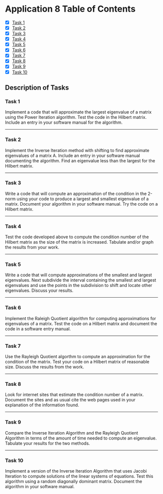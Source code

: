 # Application 8 Table of Contents

- [x] [Task 1](./Software_Manual/power_method.md)
- [x] [Task 2](./Software_Manual/inverse_iteration.md)
- [x] [Task 3](./Software_Manual/K2_cond.md)
- [x] [Task 4](./HW8Task4Report.md)
- [x] [Task 5](./HW8Task5Report.md)
- [x] [Task 6](./Software_Manual/rayleigh_quotient.md) 
- [x] [Task 7](./HW8Task7Report.md)
- [x] [Task 8](./HW8Task8Report.md)
- [x] [Task 9](./HW8Task9Report.md)
- [x] [Task 10](./Software_Manual/jac_inverse_iteration.md)

## Description of Tasks

### Task 1
Implement a code that will approximate the largest eigenvalue of a matrix using the Power Iteration algorithm. Test the code in the Hilbert matrix. Include an entry in your software manual for the algorithm.

------

### Task 2
Implement the Inverse Iteration method with shifting to find approximate eigenvalues of a matrix A. Include an entry in your software manual documenting the algorithm. Find an eigenvalue less than the largest for the Hilbert matrix.

------

### Task 3
Write a code that will compute an approximation of the condition in the 2-norm using your code to produce a largest and smallest eigenvalue of a matrix. Document your algorithm in your software manual. Try the code on a Hilbert matrix.

------

### Task 4
Test the code developed above to compute the condition number of the Hilbert matrix as the size of the matrix is increased. Tabulate and/or graph the results from your work.

------

### Task 5

Write a code that will compute approximations of the smallest and largest eigenvalues. Next subdivide the interval containing the smallest and largest eigenvalues and use the points in the subdivision to shift and locate other eigenvalues. Discuss your results.

------

### Task 6

Implement the Raleigh Quotient algorithm for computing approximations for eigenvalues of a matrix. Test the code on a Hilbert matrix and document the code in a software entry manual.

------

### Task 7

Use the Rayleigh Quotient algorthm to compute an approximation for the condition of the matrix. Test your code on a Hilbert matrix of reasonable size. Discuss the results from the work.

------

### Task 8

Look for internet sites that estimate the condition number of a matrix. Document the sites and as usual cite the web pages used in your explanation of the information found.

------

### Task 9

Compare the Inverse Iteration Algorithm and the Rayleigh Quotient Algorithm in terms of the amount of time needed to compute an eigenvalue. Tabulate your results for the two methods.

------

### Task 10

Implement a version of the Inverse Iteration Algorithm that uses Jacobi Iteration to compute solutions of the linear systems of equations. Test this algorithm using a random diagonally dominant matrix. Document the algorithm in your software manual.
